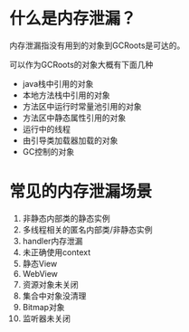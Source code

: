 # 什么是内存泄漏？

内存泄漏指没有用到的对象到GCRoots是可达的。

可以作为GCRoots的对象大概有下面几种

- java栈中引用的对象
- 本地方法栈中引用的对象
- 方法区中运行时常量池引用的对象
- 方法区中静态属性引用的对象
- 运行中的线程
- 由引导类加载器加载的对象
- GC控制的对象

# 常见的内存泄漏场景

1. 非静态内部类的静态实例
2. 多线程相关的匿名内部类/非静态实例
3. handler内存泄漏
4. 未正确使用context
5. 静态View
6. WebView
7. 资源对象未关闭
8. 集合中对象没清理
9. Bitmap对象
10. 监听器未关闭